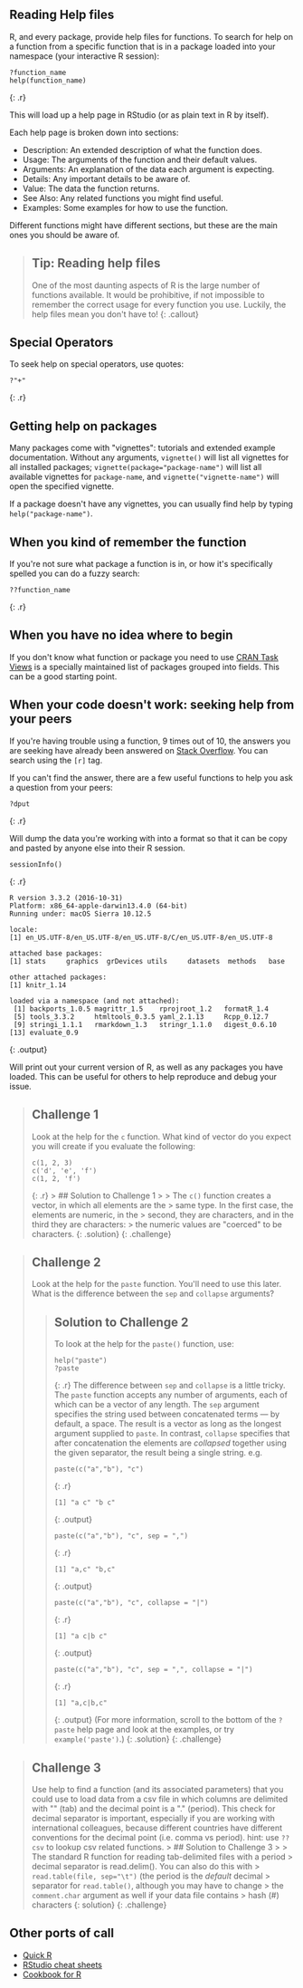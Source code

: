 Reading Help files
------------------

R, and every package, provide help files for functions. To search for help on a function from a specific function that is in a package loaded into your namespace (your interactive R session):

    ?function_name
    help(function_name)

{: .r}

This will load up a help page in RStudio (or as plain text in R by itself).

Each help page is broken down into sections:

-   Description: An extended description of what the function does.
-   Usage: The arguments of the function and their default values.
-   Arguments: An explanation of the data each argument is expecting.
-   Details: Any important details to be aware of.
-   Value: The data the function returns.
-   See Also: Any related functions you might find useful.
-   Examples: Some examples for how to use the function.

Different functions might have different sections, but these are the main ones you should be aware of.

> Tip: Reading help files
> -----------------------
>
> One of the most daunting aspects of R is the large number of functions available. It would be prohibitive, if not impossible to remember the correct usage for every function you use. Luckily, the help files mean you don't have to! {: .callout}

Special Operators
-----------------

To seek help on special operators, use quotes:

    ?"+"

{: .r}

Getting help on packages
------------------------

Many packages come with "vignettes": tutorials and extended example documentation. Without any arguments, `vignette()` will list all vignettes for all installed packages; `vignette(package="package-name")` will list all available vignettes for `package-name`, and `vignette("vignette-name")` will open the specified vignette.

If a package doesn't have any vignettes, you can usually find help by typing `help("package-name")`.

When you kind of remember the function
--------------------------------------

If you're not sure what package a function is in, or how it's specifically spelled you can do a fuzzy search:

    ??function_name

{: .r}

When you have no idea where to begin
------------------------------------

If you don't know what function or package you need to use [CRAN Task Views](http://cran.at.r-project.org/web/views) is a specially maintained list of packages grouped into fields. This can be a good starting point.

When your code doesn't work: seeking help from your peers
---------------------------------------------------------

If you're having trouble using a function, 9 times out of 10, the answers you are seeking have already been answered on [Stack Overflow](http://stackoverflow.com/). You can search using the `[r]` tag.

If you can't find the answer, there are a few useful functions to help you ask a question from your peers:

    ?dput

{: .r}

Will dump the data you're working with into a format so that it can be copy and pasted by anyone else into their R session.

    sessionInfo()

{: .r}

    R version 3.3.2 (2016-10-31)
    Platform: x86_64-apple-darwin13.4.0 (64-bit)
    Running under: macOS Sierra 10.12.5

    locale:
    [1] en_US.UTF-8/en_US.UTF-8/en_US.UTF-8/C/en_US.UTF-8/en_US.UTF-8

    attached base packages:
    [1] stats     graphics  grDevices utils     datasets  methods   base     

    other attached packages:
    [1] knitr_1.14

    loaded via a namespace (and not attached):
     [1] backports_1.0.5 magrittr_1.5    rprojroot_1.2   formatR_1.4    
     [5] tools_3.3.2     htmltools_0.3.5 yaml_2.1.13     Rcpp_0.12.7    
     [9] stringi_1.1.1   rmarkdown_1.3   stringr_1.1.0   digest_0.6.10  
    [13] evaluate_0.9   

{: .output}

Will print out your current version of R, as well as any packages you have loaded. This can be useful for others to help reproduce and debug your issue.

> Challenge 1
> -----------
>
> Look at the help for the `c` function. What kind of vector do you expect you will create if you evaluate the following:
>
>     c(1, 2, 3)
>     c('d', 'e', 'f')
>     c(1, 2, 'f')
>
> {: .r} &gt; \#\# Solution to Challenge 1 &gt; &gt; The `c()` function creates a vector, in which all elements are the &gt; same type. In the first case, the elements are numeric, in the &gt; second, they are characters, and in the third they are characters: &gt; the numeric values are "coerced" to be characters. {: .solution} {: .challenge}

> Challenge 2
> -----------
>
> Look at the help for the `paste` function. You'll need to use this later. What is the difference between the `sep` and `collapse` arguments?
>
> > Solution to Challenge 2
> > -----------------------
> >
> > To look at the help for the `paste()` function, use:
> >
> >     help("paste")
> >     ?paste
> >
> > {: .r} The difference between `sep` and `collapse` is a little tricky. The `paste` function accepts any number of arguments, each of which can be a vector of any length. The `sep` argument specifies the string used between concatenated terms — by default, a space. The result is a vector as long as the longest argument supplied to `paste`. In contrast, `collapse` specifies that after concatenation the elements are *collapsed* together using the given separator, the result being a single string. e.g.
> >
> >     paste(c("a","b"), "c")
> >
> > {: .r}
> >
> >     [1] "a c" "b c"
> >
> > {: .output}
> >
> >     paste(c("a","b"), "c", sep = ",")
> >
> > {: .r}
> >
> >     [1] "a,c" "b,c"
> >
> > {: .output}
> >
> >     paste(c("a","b"), "c", collapse = "|")
> >
> > {: .r}
> >
> >     [1] "a c|b c"
> >
> > {: .output}
> >
> >     paste(c("a","b"), "c", sep = ",", collapse = "|")
> >
> > {: .r}
> >
> >     [1] "a,c|b,c"
> >
> > {: .output} (For more information, scroll to the bottom of the `?paste` help page and look at the examples, or try `example('paste')`.) {: .solution} {: .challenge}

> Challenge 3
> -----------
>
> Use help to find a function (and its associated parameters) that you could use to load data from a csv file in which columns are delimited with "" (tab) and the decimal point is a "." (period). This check for decimal separator is important, especially if you are working with international colleagues, because different countries have different conventions for the decimal point (i.e. comma vs period). hint: use `??csv` to lookup csv related functions. &gt; \#\# Solution to Challenge 3 &gt; &gt; The standard R function for reading tab-delimited files with a period &gt; decimal separator is read.delim(). You can also do this with &gt; `read.table(file, sep="\t")` (the period is the *default* decimal &gt; separator for `read.table()`, although you may have to change &gt; the `comment.char` argument as well if your data file contains &gt; hash (\#) characters {: solution} {: .challenge}

Other ports of call
-------------------

-   [Quick R](http://www.statmethods.net/)
-   [RStudio cheat sheets](http://www.rstudio.com/resources/cheatsheets/)
-   [Cookbook for R](http://www.cookbook-r.com/)
